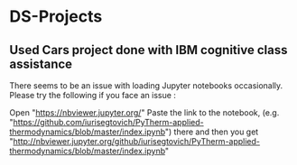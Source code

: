# DS-Projects

## Used Cars project done with IBM cognitive class assistance

There seems to be an issue with loading Jupyter notebooks occasionally. Please try the following if you face an issue :

Open "https://nbviewer.jupyter.org/"
Paste the link to the notebook, (e.g. "https://github.com/iurisegtovich/PyTherm-applied-thermodynamics/blob/master/index.ipynb") there and then you get "http://nbviewer.jupyter.org/github/iurisegtovich/PyTherm-applied-thermodynamics/blob/master/index.ipynb"
